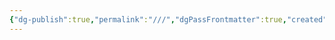 ```yaml
---
{"dg-publish":true,"permalink":"///","dgPassFrontmatter":true,"created":"2024-12-25T16:42:48.731+08:00","updated":"2024-12-25T16:43:26.959+08:00"}
---
```


